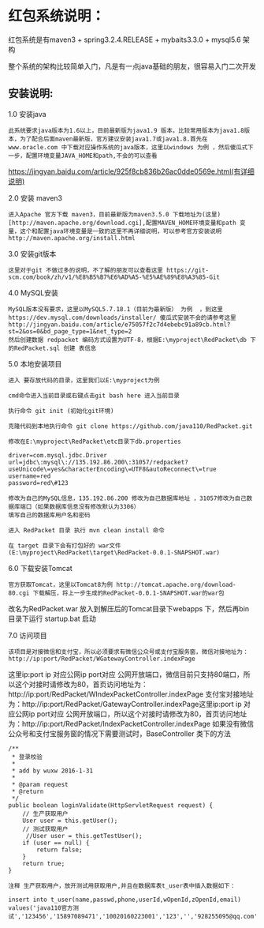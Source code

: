 
<h1>红包系统说明：</h1>

红包系统是有maven3 + spring3.2.4.RELEASE + mybaits3.3.0 + mysql5.6 架构

整个系统的架构比较简单入门，凡是有一点java基础的朋友，很容易入门二次开发

<h2>安装说明:</h2>

1.0 安装java

	此系统要求java版本为1.6以上，目前最新版为java1.9 版本，比较常用版本为java1.8版本，为了配合后面maven最新版，官方建议安装java1.7或java1.8.首先在www.oracle.com 中下载对应操作系统的java版本，这里以windows 为例 ，然后傻瓜式下一步，配置环境变量JAVA_HOME和path,不会的可以查看
https://jingyan.baidu.com/article/925f8cb836b26ac0dde0569e.html(有详细说明)

2.0 安装 maven3 

	进入Apache 官方下载 maven3，目前最新版为maven3.5.0 下载地址为(这里)[http://maven.apache.org/download.cgi],配置MAVEN_HOME环境变量和path 变量，这个和配置java环境变量是一致的这里不再详细说明，可以参考官方安装说明http://maven.apache.org/install.html

3.0 安装git版本

	这里对于git 不做过多的说明，不了解的朋友可以查看这里 https://git-scm.com/book/zh/v1/%E8%B5%B7%E6%AD%A5-%E5%AE%89%E8%A3%85-Git

4.0 MySQL安装

	MySQL版本没有要求，这里以MySQL5.7.18.1（目前为最新版） 为例  ，到这里https://dev.mysql.com/downloads/installer/ 傻瓜式安装不会的请参考这里 http://jingyan.baidu.com/article/e75057f2c7d4ebebc91a89cb.html?st=2&os=0&bd_page_type=1&net_type=2
	然后创建数据 redpacket 编码方式设置为UTF-8，根据E:\myproject\RedPacket\db 下的RedPacket.sql 创建 表信息


5.0 本地安装项目

	进入 要存放代码的目录，这里我们以E:\myproject为例
	
	cmd命令进入当前目录或右键点击git bash here 进入当前目录
	
	执行命令 git init (初始化git环境)
	
	克隆代码到本地执行命令 git clone https://github.com/java110/RedPacket.git
	
	修改在E:\myproject\RedPacket\etc目录下db.properties
	
	driver=com.mysql.jdbc.Driver
	url=jdbc\:mysql\://135.192.86.200\:31057/redpacket?useUnicode\=yes&characterEncoding\=UTF8&autoReconnect\=true
	username=red
	password=red\#123
	
	修改为自己的MySQL信息，135.192.86.200 修改为自己数据库地址 ，31057修改为自己数据库端口（如果数据库信息没有修改默认为3306）
	填写自己的数据库用户名和密码
	
	进入 RedPacket 目录 执行 mvn clean install 命令 
	
	在 target 目录下会有打包好的 war文件 (E:\myproject\RedPacket\target\RedPacket-0.0.1-SNAPSHOT.war)
	
6.0 下载安装Tomcat

	官方获取Tomcat，这里以Tomcat8为例 http://tomcat.apache.org/download-80.cgi 下载解压，将上一步生成的RedPacket-0.0.1-SNAPSHOT.war的war包
改名为RedPacket.war 放入到解压后的Tomcat目录下webapps 下，然后再bin 目录下运行 startup.bat 启动

7.0 访问项目

	该项目是对接微信和支付宝，所以必须要求有微信公众号或支付宝服务窗，微信对接地址为：http://ip:port/RedPacket/WGatewayController.indexPage
这里ip:port ip 对应公网ip port对应 公网开放端口，微信目前只支持80端口，所以这个对接时请修改为80，首页访问地址为：http://ip:port/RedPacket/WIndexPacketController.indexPage
支付宝对接地址为：http://ip:port/RedPacket/GatewayController.indexPage这里ip:port ip 对应公网ip port对应 公网开放端口，所以这个对接时请修改为80，首页访问地址为：http://ip:port/RedPacket/IndexPacketController.indexPage
	如果没有微信公众号和支付宝服务窗的情况下需要测试时，BaseController 类下的方法
	
	/**
	 * 登录校验
	 * 
	 * add by wuxw 2016-1-31
	 * 
	 * @param request
	 * @return
	 */
	public boolean loginValidate(HttpServletRequest request) {
		// 生产获取用户
		User user = this.getUser();
		// 测试获取用户
		 //User user = this.getTestUser();
		if (user == null) {
			return false;
		}
		return true;
	}
	
	注释 生产获取用户，放开测试用获取用户,并且在数据库表t_user表中插入数据如下：
	
	insert into t_user(name,passwd,phone,userId,wOpenId,zOpenId,email) 
	values('java110官方测试','123456','15897089471','10020160223001','123','','928255095@qq.com');
	
	
	


